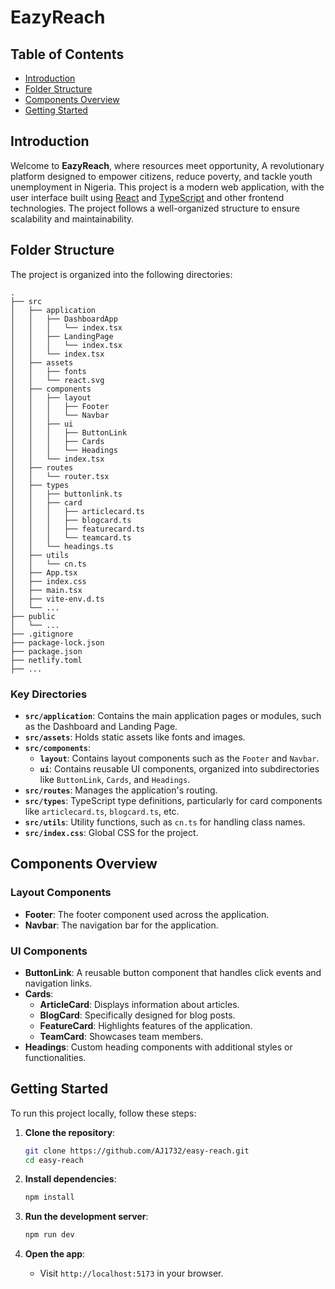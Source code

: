 # EazyReach

## Table of Contents

- [Introduction](#introduction)
- [Folder Structure](#folder-structure)
- [Components Overview](#components-overview)
- [Getting Started](#getting-started)

## Introduction

Welcome to **EazyReach**, where resources meet opportunity, A revolutionary platform designed to empower citizens, reduce poverty, and tackle youth unemployment in Nigeria. This project is a modern web application, with the user interface built using [React](https://reactjs.org/) and [TypeScript](https://www.typescriptlang.org/) and other frontend technologies. The project follows a well-organized structure to ensure scalability and maintainability.

## Folder Structure

The project is organized into the following directories:

```
.
├── src
│   ├── application
│   │   ├── DashboardApp
│   │   │   └── index.tsx
│   │   ├── LandingPage
│   │   │   └── index.tsx
│   │   └── index.tsx
│   ├── assets
│   │   ├── fonts
│   │   └── react.svg
│   ├── components
│   │   ├── layout
│   │   │   ├── Footer
│   │   │   └── Navbar
│   │   ├── ui
│   │   │   ├── ButtonLink
│   │   │   ├── Cards
│   │   │   └── Headings
│   │   └── index.tsx
│   ├── routes
│   │   └── router.tsx
│   ├── types
│   │   ├── buttonlink.ts
│   │   ├── card
│   │   │   ├── articlecard.ts
│   │   │   ├── blogcard.ts
│   │   │   ├── featurecard.ts
│   │   │   └── teamcard.ts
│   │   └── headings.ts
│   ├── utils
│   │   └── cn.ts
│   ├── App.tsx
│   ├── index.css
│   ├── main.tsx
│   ├── vite-env.d.ts
│   └── ...
├── public
│   └── ...
├── .gitignore
├── package-lock.json
├── package.json
├── netlify.toml
├── ...
```

### Key Directories

- **`src/application`**: Contains the main application pages or modules, such as the Dashboard and Landing Page.
- **`src/assets`**: Holds static assets like fonts and images.
- **`src/components`**: 
  - **`layout`**: Contains layout components such as the `Footer` and `Navbar`.
  - **`ui`**: Contains reusable UI components, organized into subdirectories like `ButtonLink`, `Cards`, and `Headings`.
- **`src/routes`**: Manages the application's routing.
- **`src/types`**: TypeScript type definitions, particularly for card components like `articlecard.ts`, `blogcard.ts`, etc.
- **`src/utils`**: Utility functions, such as `cn.ts` for handling class names.
- **`src/index.css`**: Global CSS for the project.

## Components Overview

### Layout Components
- **Footer**: The footer component used across the application.
- **Navbar**: The navigation bar for the application.

### UI Components
- **ButtonLink**: A reusable button component that handles click events and navigation links.
- **Cards**: 
  - **ArticleCard**: Displays information about articles.
  - **BlogCard**: Specifically designed for blog posts.
  - **FeatureCard**: Highlights features of the application.
  - **TeamCard**: Showcases team members.
- **Headings**: Custom heading components with additional styles or functionalities.

## Getting Started

To run this project locally, follow these steps:

1. **Clone the repository**:
   ```bash
   git clone https://github.com/AJ1732/easy-reach.git
   cd easy-reach
   ```

2. **Install dependencies**:
   ```bash
   npm install
   ```

3. **Run the development server**:
   ```bash
   npm run dev
   ```

4. **Open the app**:
   - Visit `http://localhost:5173` in your browser.
